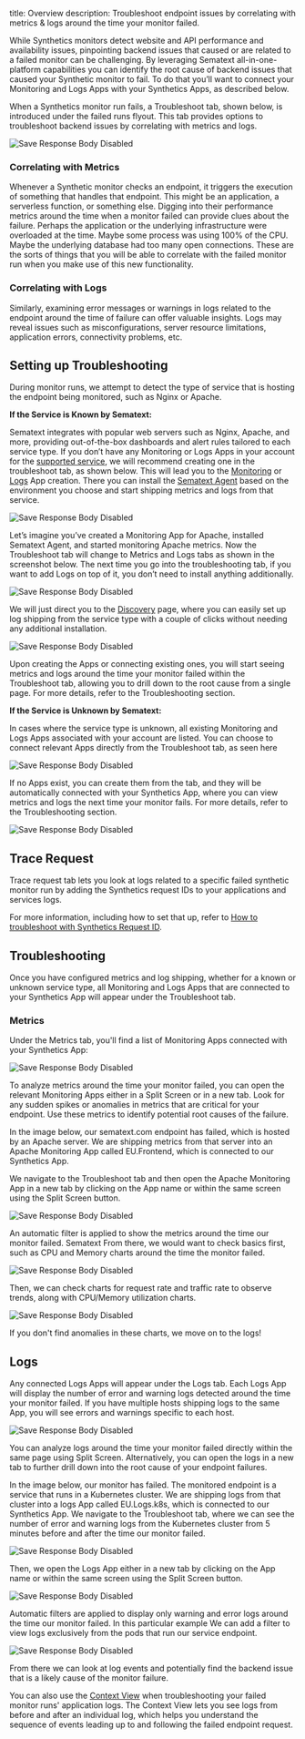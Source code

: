 title: Overview
description: Troubleshoot endpoint issues by correlating with metrics & logs around the time your monitor failed.

While Synthetics monitors detect website and API performance and availability issues, pinpointing backend issues that caused or are related to a failed monitor can be challenging. By leveraging Sematext all-in-one-platform capabilities you can identify the root cause of backend issues that caused your Synthetic monitor to fail. To do that you’ll want to connect your Monitoring and Logs Apps with your Synthetics Apps, as described below.

When a Synthetics monitor run fails, a Troubleshoot tab, shown below, is introduced under the failed runs flyout. This tab provides options to troubleshoot backend issues by correlating with metrics and logs.

![Save Response Body Disabled](../images/synthetics/troubleshoot/troubleshoot-tab.png)

### Correlating with Metrics

Whenever a Synthetic monitor checks an endpoint, it triggers the execution of something that handles that endpoint. This might be an application, a serverless function, or something else.  Digging into their performance metrics around the time when a monitor failed can provide clues about the failure. Perhaps the application or the underlying infrastructure were overloaded at the time. Maybe some process was using 100% of the CPU. Maybe the underlying database had too many open connections. These are the sorts of things that you will be able to correlate with the failed monitor run when you make use of this new functionality.

### Correlating with Logs
Similarly, examining error messages or warnings in logs related to the endpoint around the time of failure can offer valuable insights. Logs may reveal issues such as misconfigurations, server resource limitations, application errors, connectivity problems, etc.

## Setting up Troubleshooting

During monitor runs, we attempt to detect the type of service that is hosting the endpoint being monitored, such as Nginx or Apache.

**If the Service is Known by Sematext:**

Sematext integrates with popular web servers such as Nginx, Apache, and more, providing out-of-the-box dashboards and alert rules tailored to each service type. If you don’t have any Monitoring or Logs Apps in your account for the [supported service](https://sematext.com/docs/integration/#monitoring-logs), we will recommend creating one in the troubleshoot tab, as shown below. This will lead you to the [Monitoring](https://sematext.com/docs/monitoring/) or [Logs](https://sematext.com/docs/logs/) App creation. There you can install the [Sematext Agent](https://sematext.com/docs/agents/sematext-agent/) based on the environment you choose and start shipping metrics and logs from that service.

![Save Response Body Disabled](../images/synthetics/troubleshoot/apache-troubleshoot-tab.png)

Let’s imagine you’ve created a Monitoring App for Apache, installed Sematext Agent, and started monitoring Apache metrics. Now the Troubleshoot tab will change to Metrics and Logs tabs as shown in the screenshot below. The next time you go into the troubleshooting tab, if you want to add Logs on top of it, you don’t need to install anything additionally. 

![Save Response Body Disabled](../images/synthetics/troubleshoot/logs-tab.png)

We will just direct you to the [Discovery](https://sematext.com/docs/fleet/discovery/) page, where you can easily set up log shipping from the service type with a couple of clicks without needing any additional installation. 

![Save Response Body Disabled](../images/synthetics/troubleshoot/apache-logs-discovery.png)

Upon creating the Apps or connecting existing ones, you will start seeing metrics and logs around the time your monitor failed within the Troubleshoot tab, allowing you to drill down to the root cause from a single page. For more details, refer to the Troubleshooting section.

**If the Service is Unknown by Sematext:**

In cases where the service type is unknown, all existing Monitoring and Logs Apps associated with your account are listed. You can choose to connect relevant Apps directly from the Troubleshoot tab, as seen here

![Save Response Body Disabled](../images/synthetics/troubleshoot/list-of-logs-apps.png)

If no Apps exist, you can create them from the tab, and they will be automatically connected with your Synthetics App, where you can view metrics and logs the next time your monitor fails. For more details, refer to the Troubleshooting section.

![Save Response Body Disabled](../images/synthetics/troubleshoot/create-apps.png)

## Trace Request

Trace request tab lets you look at logs related to a specific failed synthetic monitor run by adding the Synthetics request IDs to your applications and services logs.

For more information, including how to set that up, refer to [How to troubleshoot with Synthetics Request ID](https://sematext.com/docs/synthetics/troubleshoot/troubleshoot-request-id/).

## Troubleshooting

Once you have configured metrics and log shipping, whether for a known or unknown service type, all Monitoring and Logs Apps that are connected to your Synthetics App will appear under the Troubleshoot  tab.

### Metrics

Under the Metrics tab, you'll find a list of Monitoring Apps connected with your Synthetics App:

![Save Response Body Disabled](../images/synthetics/troubleshoot/list-of-monitoring-apps.png)

To analyze metrics around the time your monitor failed, you can open the relevant Monitoring Apps either in a Split Screen or in a new tab. Look for any sudden spikes or anomalies in metrics that are critical for your endpoint. Use these metrics to identify potential root causes of the failure.

In the image below, our sematext.com endpoint has failed, which is hosted by an Apache server. We are shipping metrics from that server into an Apache Monitoring App called EU.Frontend, which is connected to our Synthetics App.

We navigate to the Troubleshoot tab and then open the Apache Monitoring App in a new tab by clicking on the App name or within the same screen using the Split Screen button.

![Save Response Body Disabled](../images/synthetics/troubleshoot/monitoring-app-actions.png)

An automatic filter is applied to show the metrics around the time our monitor failed. Sematext 
From there, we would want to check basics first, such as CPU and Memory charts around the time the monitor failed.

![Save Response Body Disabled](../images/synthetics/troubleshoot/apache-cpu-memory.png)

Then, we can check charts for request rate and traffic rate to observe trends, along with CPU/Memory utilization charts.

![Save Response Body Disabled](../images/synthetics/troubleshoot/apache-request-rate.png)

If you don't find anomalies in these charts, we move on to the logs!

## Logs

Any connected Logs Apps will appear under the Logs tab. Each Logs App will display the number of error and warning logs detected around the time your monitor failed. If you have multiple hosts shipping logs to the same App, you will see errors and warnings specific to each host.

![Save Response Body Disabled](../images/synthetics/troubleshoot/logs-and-hosts.png)

You can analyze logs around the time your monitor failed directly within the same page using Split Screen. Alternatively, you can open the logs in a new tab to further drill down into the root cause of your endpoint failures. 

In the image below, our monitor has failed. The monitored endpoint is a service that runs in a Kubernetes cluster. We are shipping logs from that cluster into a logs App called EU.Logs.k8s, which is connected to our Synthetics App. We navigate to the Troubleshoot tab, where we can see the number of error and warning logs from the Kubernetes cluster from 5 minutes before and after the time our monitor failed.

![Save Response Body Disabled](../images/synthetics/troubleshoot/logs-errors-and-warnings2.png)

Then, we open the Logs App either in a new tab by clicking on the App name or within the same screen using the Split Screen button.

![Save Response Body Disabled](../images/synthetics/troubleshoot/logs-app-actions.png)

Automatic filters are applied to display only warning and error logs around the time our monitor failed. In this particular example We can add a filter to view logs exclusively from the pods that run our service endpoint.

![Save Response Body Disabled](../images/synthetics/troubleshoot/k8s-warnings-and-errors.png)

From there we can look at log events and potentially find the backend issue that is a likely cause of the monitor failure. 

You can also use the [Context View](https://sematext.com/blog/log-event-context/) when troubleshooting your failed monitor runs' application logs. The Context View lets you see logs from before and after an individual log, which helps you understand the sequence of events leading up to and following the failed endpoint request.

